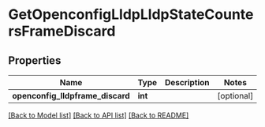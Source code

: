 # GetOpenconfigLldpLldpStateCountersFrameDiscard

## Properties
Name | Type | Description | Notes
------------ | ------------- | ------------- | -------------
**openconfig_lldpframe_discard** | **int** |  | [optional] 

[[Back to Model list]](../README.md#documentation-for-models) [[Back to API list]](../README.md#documentation-for-api-endpoints) [[Back to README]](../README.md)



